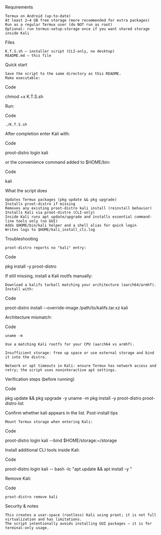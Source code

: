 Requirements

    Termux on Android (up-to-date)
    At least 2–4 GB free storage (more recommended for extra packages)
    Run as a regular Termux user (do NOT run as root)
    Optional: run termux-setup-storage once if you want shared storage inside Kali

Files

    K.T.S.sh — installer script (CLI-only, no desktop)
    README.md — this file

Quick start

    Save the script to the same directory as this README.
    Make executable:

Code

chmod +x K.T.S.sh

Run:

Code

    ./K.T.S.sh

After completion enter Kali with:

Code

proot-distro login kali

or the convenience command added to $HOME/bin:

Code

kali

What the script does

    Updates Termux packages (pkg update && pkg upgrade)
    Installs proot-distro if missing
    Removes any existing proot-distro kali install (reinstall behavior)
    Installs Kali via proot-distro (CLI-only)
    Inside Kali runs apt update/upgrade and installs essential command-line tools only (no GUI)
    Adds $HOME/bin/kali helper and a shell alias for quick login
    Writes logs to $HOME/kali_install_cli.log

Troubleshooting

    proot-distro reports no "kali" entry:

Code

pkg install -y proot-distro

If still missing, install a Kali rootfs manually:

    Download a kalifs tarball matching your architecture (aarch64/armhf).
    Install with:

Code

proot-distro install --override-image /path/to/kalifs.tar.xz kali

Architecture mismatch:

Code

    uname -m

    Use a matching Kali rootfs for your CPU (aarch64 vs armhf).

    Insufficient storage: free up space or use external storage and bind it into the distro.

    Network or apt timeouts in Kali: ensure Termux has network access and retry; the script uses noninteractive apt settings.

Verification steps (before running)

Code

pkg update && pkg upgrade -y
uname -m
pkg install -y proot-distro
proot-distro list

Confirm whether kali appears in the list.
Post-install tips

    Mount Termux storage when entering Kali:

Code

proot-distro login kali --bind $HOME/storage:~/storage

Install additional CLI tools inside Kali:

Code

proot-distro login kali -- bash -lc "apt update && apt install -y <packages>"

Remove Kali:

Code

    proot-distro remove kali

Security & notes

    This creates a user-space (rootless) Kali using proot; it is not full virtualization and has limitations.
    The script intentionally avoids installing GUI packages — it is for terminal-only usage.
